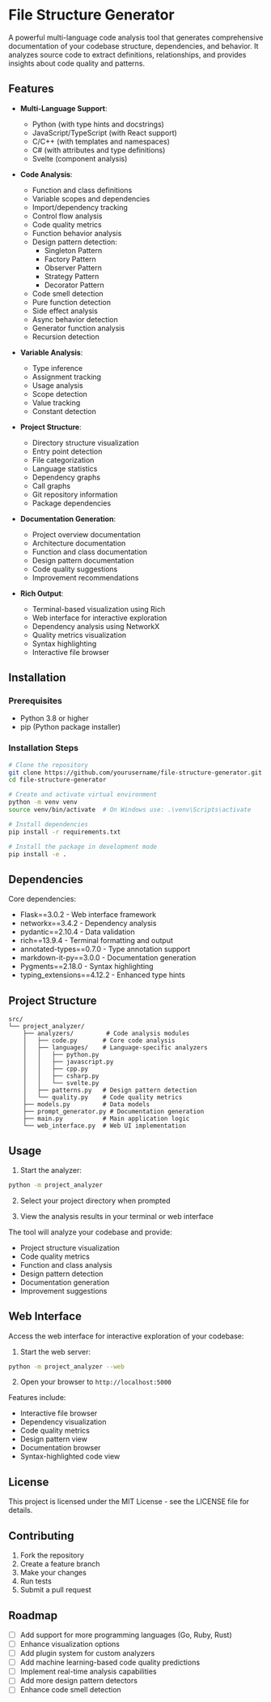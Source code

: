 # File Structure Generator

A powerful multi-language code analysis tool that generates comprehensive documentation of your codebase structure, dependencies, and behavior. It analyzes source code to extract definitions, relationships, and provides insights about code quality and patterns.

## Features

- **Multi-Language Support**:
  - Python (with type hints and docstrings)
  - JavaScript/TypeScript (with React support)
  - C/C++ (with templates and namespaces)
  - C# (with attributes and type definitions)
  - Svelte (component analysis)

- **Code Analysis**:
  - Function and class definitions
  - Variable scopes and dependencies
  - Import/dependency tracking
  - Control flow analysis
  - Code quality metrics
  - Function behavior analysis
  - Design pattern detection:
    - Singleton Pattern
    - Factory Pattern
    - Observer Pattern
    - Strategy Pattern
    - Decorator Pattern
  - Code smell detection
  - Pure function detection
  - Side effect analysis
  - Async behavior detection
  - Generator function analysis
  - Recursion detection

- **Variable Analysis**:
  - Type inference
  - Assignment tracking
  - Usage analysis
  - Scope detection
  - Value tracking
  - Constant detection

- **Project Structure**:
  - Directory structure visualization
  - Entry point detection
  - File categorization
  - Language statistics
  - Dependency graphs
  - Call graphs
  - Git repository information
  - Package dependencies

- **Documentation Generation**:
  - Project overview documentation
  - Architecture documentation
  - Function and class documentation
  - Design pattern documentation
  - Code quality suggestions
  - Improvement recommendations

- **Rich Output**:
  - Terminal-based visualization using Rich
  - Web interface for interactive exploration
  - Dependency analysis using NetworkX
  - Quality metrics visualization
  - Syntax highlighting
  - Interactive file browser

## Installation

### Prerequisites

- Python 3.8 or higher
- pip (Python package installer)

### Installation Steps

```bash
# Clone the repository
git clone https://github.com/yourusername/file-structure-generator.git
cd file-structure-generator

# Create and activate virtual environment
python -m venv venv
source venv/bin/activate  # On Windows use: .\venv\Scripts\activate

# Install dependencies
pip install -r requirements.txt

# Install the package in development mode
pip install -e .
```

## Dependencies

Core dependencies:
- Flask==3.0.2 - Web interface framework
- networkx==3.4.2 - Dependency analysis
- pydantic==2.10.4 - Data validation
- rich==13.9.4 - Terminal formatting and output
- annotated-types==0.7.0 - Type annotation support
- markdown-it-py==3.0.0 - Documentation generation
- Pygments==2.18.0 - Syntax highlighting
- typing_extensions==4.12.2 - Enhanced type hints

## Project Structure

```
src/
└── project_analyzer/
    ├── analyzers/         # Code analysis modules
    │   ├── code.py       # Core code analysis
    │   ├── languages/    # Language-specific analyzers
    │   │   ├── python.py
    │   │   ├── javascript.py
    │   │   ├── cpp.py
    │   │   ├── csharp.py
    │   │   └── svelte.py
    │   ├── patterns.py   # Design pattern detection
    │   └── quality.py    # Code quality metrics
    ├── models.py         # Data models
    ├── prompt_generator.py # Documentation generation
    ├── main.py           # Main application logic
    └── web_interface.py  # Web UI implementation
```

## Usage

1. Start the analyzer:
```bash
python -m project_analyzer
```

2. Select your project directory when prompted

3. View the analysis results in your terminal or web interface

The tool will analyze your codebase and provide:
- Project structure visualization
- Code quality metrics
- Function and class analysis
- Design pattern detection
- Documentation generation
- Improvement suggestions

## Web Interface

Access the web interface for interactive exploration of your codebase:

1. Start the web server:
```bash
python -m project_analyzer --web
```

2. Open your browser to `http://localhost:5000`

Features include:
- Interactive file browser
- Dependency visualization
- Code quality metrics
- Design pattern view
- Documentation browser
- Syntax-highlighted code view

## License

This project is licensed under the MIT License - see the LICENSE file for details.

## Contributing

1. Fork the repository
2. Create a feature branch
3. Make your changes
4. Run tests
5. Submit a pull request

## Roadmap

- [ ] Add support for more programming languages (Go, Ruby, Rust)
- [ ] Enhance visualization options
- [ ] Add plugin system for custom analyzers
- [ ] Add machine learning-based code quality predictions
- [ ] Implement real-time analysis capabilities
- [ ] Add more design pattern detectors
- [ ] Enhance code smell detection
